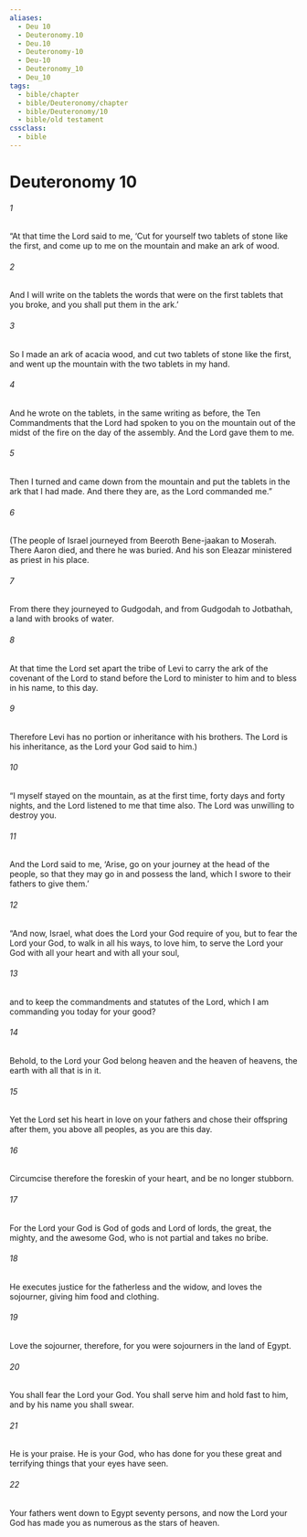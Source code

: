 ```yaml
---
aliases:
  - Deu 10
  - Deuteronomy.10
  - Deu.10
  - Deuteronomy-10
  - Deu-10
  - Deuteronomy_10
  - Deu_10
tags:
  - bible/chapter
  - bible/Deuteronomy/chapter
  - bible/Deuteronomy/10
  - bible/old testament
cssclass:
  - bible
---
```


# Deuteronomy 10

###### 1
“At that time the Lord said to me, ‘Cut for yourself two tablets of stone like the first, and come up to me on the mountain and make an ark of wood.
###### 2
And I will write on the tablets the words that were on the first tablets that you broke, and you shall put them in the ark.’
###### 3
So I made an ark of acacia wood, and cut two tablets of stone like the first, and went up the mountain with the two tablets in my hand.
###### 4
And he wrote on the tablets, in the same writing as before, the Ten Commandments  that the Lord had spoken to you on the mountain out of the midst of the fire on the day of the assembly. And the Lord gave them to me.
###### 5
Then I turned and came down from the mountain and put the tablets in the ark that I had made. And there they are, as the Lord commanded me.”
###### 6
(The people of Israel journeyed from Beeroth Bene-jaakan to Moserah. There Aaron died, and there he was buried. And his son Eleazar ministered as priest in his place.
###### 7
From there they journeyed to Gudgodah, and from Gudgodah to Jotbathah, a land with brooks of water.
###### 8
At that time the Lord set apart the tribe of Levi to carry the ark of the covenant of the Lord  to stand before the Lord to minister to him and to bless in his name, to this day.
###### 9
Therefore Levi has no portion or inheritance with his brothers. The Lord is his inheritance, as the Lord your God said to him.)
###### 10
“I myself stayed on the mountain, as at the first time, forty days and forty nights, and the Lord listened to me that time also. The Lord was unwilling to destroy you.
###### 11
And the Lord said to me, ‘Arise, go on your journey at the head of the people, so that they may go in and possess the land, which I swore to their fathers to give them.’
###### 12
“And now, Israel, what does the Lord your God require of you, but to fear the Lord your God, to walk in all his ways, to love him, to serve the Lord your God with all your heart and with all your soul,
###### 13
and to keep the commandments and statutes of the Lord, which I am commanding you today for your good?
###### 14
Behold, to the Lord your God belong heaven and the heaven of heavens, the earth with all that is in it.
###### 15
Yet the Lord set his heart in love on your fathers and chose their offspring after them, you above all peoples, as you are this day.
###### 16
Circumcise therefore the foreskin of your heart, and be no longer stubborn.
###### 17
For the Lord your God is God of gods and Lord of lords, the great, the mighty, and the awesome God, who is not partial and takes no bribe.
###### 18
He executes justice for the fatherless and the widow, and loves the sojourner, giving him food and clothing.
###### 19
Love the sojourner, therefore, for you were sojourners in the land of Egypt.
###### 20
You shall fear the Lord your God. You shall serve him and hold fast to him, and by his name you shall swear.
###### 21
He is your praise. He is your God, who has done for you these great and terrifying things that your eyes have seen.
###### 22
Your fathers went down to Egypt seventy persons, and now the Lord your God has made you as numerous as the stars of heaven.


